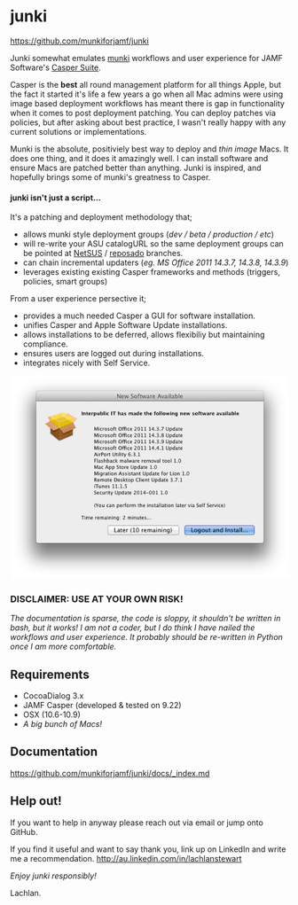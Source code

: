 junki
=====

https://github.com/munkiforjamf/junki


Junki somewhat emulates [munki](https://code.google.com/p/munki/) workflows and user experience for JAMF Software's [Casper Suite](http://www.jamfsoftware.com/products/casper-suite/).  

Casper is the **best** all round management platform for all things Apple, but the fact it started it's life a few years a go when all Mac admins were using image based deployment workflows has meant there is gap in functionality when it comes to post deployment patching. You can deploy patches via policies, but after asking about best practice, I wasn't really happy with any current solutions or implementations.  

Munki is the absolute, positiviely best way to deploy and *thin image* Macs. It does one thing, and it does it amazingly well. I can install software and ensure Macs are patched better than anything. Junki is inspired, and hopefully brings some of munki's greatness to Casper.

#### junki isn't just a script... ####
  
It's a patching and deployment methodology that;  

* allows munki style deployment groups (*dev / beta / production / etc*)
* will re-write your ASU catalogURL so the same deployment groups can be pointed at [NetSUS](https://jamfnation.jamfsoftware.com/viewProduct.html?id=180&view=info) / [reposado](https://github.com/wdas/reposado) branches.
* can chain incremental updaters (*eg. MS Office 2011 14.3.7, 14.3.8, 14.3.9*)
* leverages existing existing Casper frameworks and methods (triggers, policies, smart groups) 

From a user experience persective it;   

* provides a much needed Casper a GUI for software installation.
* unifies Casper and Apple Software Update installations.
* allows installations to be deferred, allows flexibiliy but maintaining compliance.
* ensures users are logged out during installations.
* integrates nicely with Self Service.

![User Prompt](./docs/images/prompt.png)

### DISCLAIMER: USE AT YOUR OWN RISK! ###

*The documentation is sparse, the code is sloppy, it shouldn't be written in bash, but it works!
I am not a coder, but I do think I have nailed the workflows and user experience. It probably
should be re-written in Python once I am more comfortable.*



Requirements
------------
* CocoaDialog 3.x
* JAMF Casper (developed & tested on 9.22)
* OSX (10.6-10.9)
* *A big bunch of Macs!*


Documentation
-------------
     
https://github.com/munkiforjamf/junki/docs/_index.md   


Help out!
---------


If you want to help in anyway please reach out via email or jump onto GitHub.

If you find it useful and want to say thank you, link up on LinkedIn and write me a recommendation.
http://au.linkedin.com/in/lachlanstewart  


*Enjoy junki responsibly!*

Lachlan.


